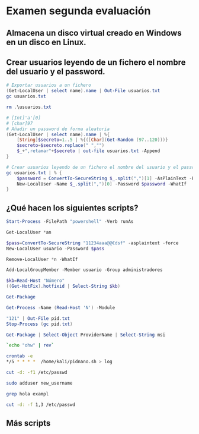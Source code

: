 # Examen segunda evaluación

## Almacena un disco virtual creado en Windows en un disco en Linux.

## Crear usuarios leyendo de un fichero el nombre del usuario y el password.
```PowerShell
# Exportar usuarios a un fichero
(Get-LocalUser | select name).name | Out-File usuarios.txt
gc usuarios.txt

rm .\usuarios.txt

# [Int]'a'[0]
# [char]97
# Añadir un password de forma aleatoria
(Get-LocalUser | select name).name | %{
    [String]$secreto=1..5 | %{([Char](Get-Random (97..120)))}
    $secreto=$secreto.replace(" ","")
    $_+",retamar"+$secreto | out-file usuarios.txt -Append
}

# Crear usuarios leyendo de un fichero el nombre del usuario y el password
gc usuarios.txt | % {
    $password = ConvertTo-SecureString $_.split(",")[1] -AsPlainText -Force
    New-LocalUser -Name $_.split(",")[0] -Password $password -WhatIf
}
```

## ¿Qué hacen los siguientes scripts?

```PowerShell
Start-Process -FilePath "powershell" -Verb runAs
```
```PowerShell
Get-LocalUser *an
```
```PowerShell
$pass=ConvertTo-SecureString "11234aaa@@€dsf" -asplaintext -force
New-LocalUser usuario -Password $pass
```
```PowerShell
Remove-LocalUser *n -WhatIf
```
```PowerShell
Add-LocalGroupMember -Member usuario -Group administradores
```
```PowerShell
$kb=Read-Host "Número"
((Get-HotFix).hotfixid | Select-String $kb)
```
```PowerShell
Get-Package
```
```PowerShell
Get-Process -Name (Read-Host 'N') -Module
```
```PowerShell
"121" | Out-File pid.txt
Stop-Process (gc pid.txt)
```
```PowerShell
Get-Package | Select-Object ProviderName | Select-String msi
```
```Bash
`echo "ohw" | rev`
```
```Bash
crontab -e
*/5 * * * *  /home/kali/pidnano.sh > log
```
```Bash
cut -d: -f1 /etc/passwd
```
```Bash
sudo adduser new_username
```
```Bash
grep hola exampl
```
```Bash
cut -d: -f 1,3 /etc/passwd
```

## Más scripts

```PowerShell

```

```Bash
```
